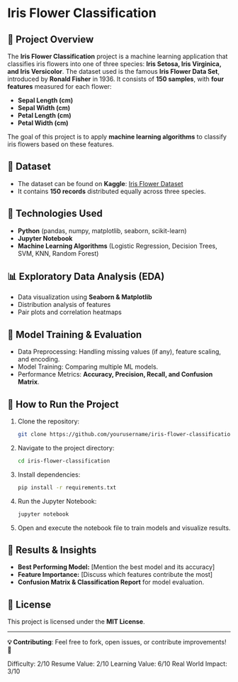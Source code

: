 # Iris Flower Classification

## 📌 Project Overview
The **Iris Flower Classification** project is a machine learning application that classifies iris flowers into one of three species: **Iris Setosa, Iris Virginica, and Iris Versicolor**. The dataset used is the famous **Iris Flower Data Set**, introduced by **Ronald Fisher** in 1936. It consists of **150 samples**, with **four features** measured for each flower:

- **Sepal Length (cm)**
- **Sepal Width (cm)**
- **Petal Length (cm)**
- **Petal Width (cm)**

The goal of this project is to apply **machine learning algorithms** to classify iris flowers based on these features.

## 📂 Dataset
- The dataset can be found on **Kaggle**: [Iris Flower Dataset](https://www.kaggle.com/datasets/arshid/iris-flower-dataset)
- It contains **150 records** distributed equally across three species.

## 🔧 Technologies Used
- **Python** (pandas, numpy, matplotlib, seaborn, scikit-learn)
- **Jupyter Notebook**
- **Machine Learning Algorithms** (Logistic Regression, Decision Trees, SVM, KNN, Random Forest)

## 📊 Exploratory Data Analysis (EDA)
- Data visualization using **Seaborn & Matplotlib**
- Distribution analysis of features
- Pair plots and correlation heatmaps

## 🚀 Model Training & Evaluation
- Data Preprocessing: Handling missing values (if any), feature scaling, and encoding.
- Model Training: Comparing multiple ML models.
- Performance Metrics: **Accuracy, Precision, Recall, and Confusion Matrix**.

## 📜 How to Run the Project
1. Clone the repository:
   ```bash
   git clone https://github.com/yourusername/iris-flower-classification.git
   ```
2. Navigate to the project directory:
   ```bash
   cd iris-flower-classification
   ```
3. Install dependencies:
   ```bash
   pip install -r requirements.txt
   ```
4. Run the Jupyter Notebook:
   ```bash
   jupyter notebook
   ```
5. Open and execute the notebook file to train models and visualize results.

## 📌 Results & Insights
- **Best Performing Model:** [Mention the best model and its accuracy]
- **Feature Importance:** [Discuss which features contribute the most]
- **Confusion Matrix & Classification Report** for model evaluation.

## 📄 License
This project is licensed under the **MIT License**.

---
**💡 Contributing**: Feel free to fork, open issues, or contribute improvements! 🚀

Difficulty: 2/10
Resume Value: 2/10
Learning Value: 6/10
Real World Impact: 3/10
